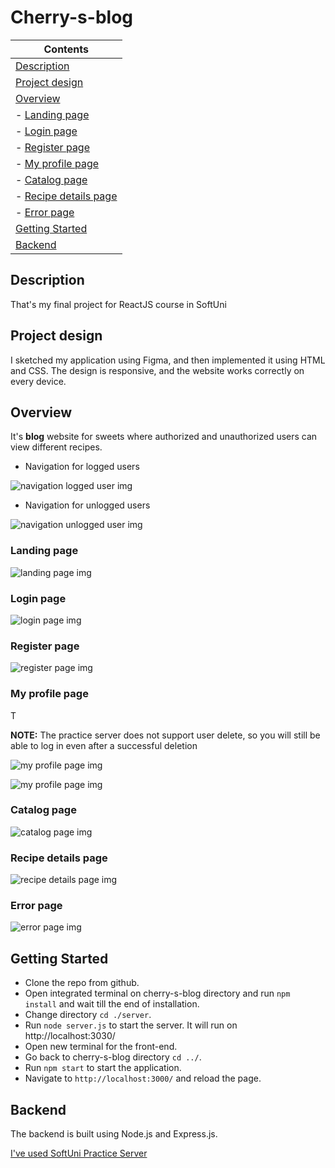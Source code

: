 # Cherry-s-blog

| Contents
|---
| [Description](#description)
| [Project design](#project-design)
| [Overview](#overview)
| - [Landing page](#landing-page)
| - [Login page](#login-page)
| - [Register page](#register-page)
| - [My profile page](#my-profile-page)
| - [Catalog page](#products-page)
| - [Recipe details page](#product-details-page)
| - [Error page](#error-page)
| [Getting Started](#getting-started)
| [Backend](#backend)

## Description
That's my final project for ReactJS course in SoftUni
## Project design
I sketched my application using Figma, and then implemented it using HTML and CSS. The design is responsive, and the website works correctly on every device.
## Overview
It's **blog** website for sweets where authorized and unauthorized users can view different recipes.

- Navigation for logged users

![navigation logged user img]()
- Navigation for unlogged users

![navigation unlogged user img]()
### Landing page


![landing page img]()
### Login page


![login page img]()
### Register page


![register page img]()
### My profile page
T

**NOTE:** The practice server does not support user delete, so you will still be able to log in even after a successful deletion

![my profile page img]()

![my profile page img]()
### Catalog page


![catalog page img]()
### Recipe details page


![recipe details page img]()
### Error page

![error page img]()
## Getting Started

* Clone the repo from github.
* Open integrated terminal on cherry-s-blog directory and run `npm install` and wait till the end of installation.
* Change directory `cd ./server`.
* Run `node server.js` to start the server.
    It will run on http://localhost:3030/
* Open new terminal for the front-end. 
* Go back to cherry-s-blog directory `cd ../`.
* Run `npm start` to start the application. 
* Navigate to `http://localhost:3000/` and reload the page.

## Backend
The backend is built using Node.js and Express.js.

[I've used SoftUni Practice Server](https://github.com/softuni-practice-server/softuni-practice-server/tree/master)
